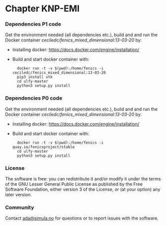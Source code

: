 # Chapter KNP-EMI #

### Dependencies P1 code ###

Get the environment needed (all dependencies etc.), build and
and run the Docker container *ceciledc/fenics_mixed_dimensional:13-03-20* by:

* Installing docker: https://docs.docker.com/engine/installation/
* Build and start docker container with:

        docker run -t -v $(pwd):/home/fenics -i ceciledc/fenics_mixed_dimensional:13-03-20
        pip3 install vtk
        cd ulfy-master
        python3 setup.py install 

### Dependencies P0 code ###

Get the environment needed (all dependencies etc.), build and
and run the Docker container *ceciledc/fenics_mixed_dimensional:13-03-20* by:

* Installing docker: https://docs.docker.com/engine/installation/
* Build and start docker container with:

        docker run -t -v $(pwd):/home/fenics -i quay.io/fenicsproject/stable
        cd ulfy-master
        python3 setup.py install

### License ###

The software is free: you can redistribute it and/or modify it under the terms
of the GNU Lesser General Public License as published by the Free Software
Foundation, either version 3 of the License, or (at your option) any later
version.

### Community ###

Contact ada@simula.no for questions or to report issues with the software.
